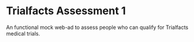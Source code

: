 # Trialfacts Assessment 1

An functional mock web-ad to assess people who can qualify for Trialfacts medical trials.
